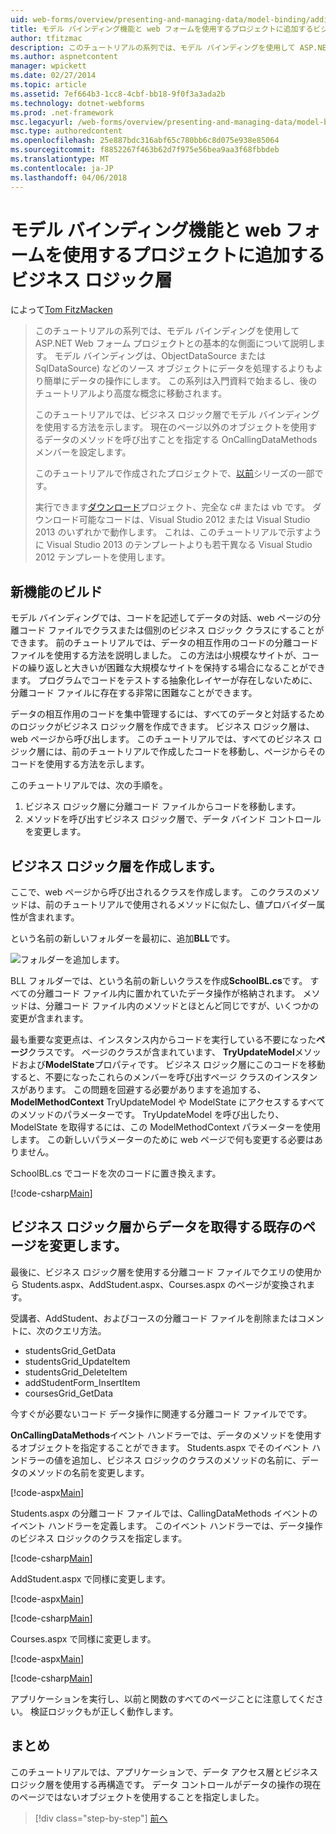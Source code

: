 ```yaml
---
uid: web-forms/overview/presenting-and-managing-data/model-binding/adding-business-logic-layer
title: モデル バインディング機能と web フォームを使用するプロジェクトに追加するビジネス ロジック層 |Microsoft ドキュメント
author: tfitzmac
description: このチュートリアルの系列では、モデル バインディングを使用して ASP.NET Web フォーム プロジェクトとの基本的な側面について説明します。 モデル バインドは、データの操作詳細直線-しています.
ms.author: aspnetcontent
manager: wpickett
ms.date: 02/27/2014
ms.topic: article
ms.assetid: 7ef664b3-1cc8-4cbf-bb18-9f0f3a3ada2b
ms.technology: dotnet-webforms
ms.prod: .net-framework
msc.legacyurl: /web-forms/overview/presenting-and-managing-data/model-binding/adding-business-logic-layer
msc.type: authoredcontent
ms.openlocfilehash: 25e887bdc316abf65c780bb6c8d075e938e85064
ms.sourcegitcommit: f8852267f463b62d7f975e56bea9aa3f68fbbdeb
ms.translationtype: MT
ms.contentlocale: ja-JP
ms.lasthandoff: 04/06/2018
---
```

<a name="adding-business-logic-layer-to-a-project-that-uses-model-binding-and-web-forms"></a>モデル バインディング機能と web フォームを使用するプロジェクトに追加するビジネス ロジック層
====================
によって[Tom FitzMacken](https://github.com/tfitzmac)

> このチュートリアルの系列では、モデル バインディングを使用して ASP.NET Web フォーム プロジェクトとの基本的な側面について説明します。 モデル バインディングは、ObjectDataSource または SqlDataSource) などのソース オブジェクトにデータを処理するよりもより簡単にデータの操作にします。 この系列は入門資料で始まるし、後のチュートリアルより高度な概念に移動されます。
> 
> このチュートリアルでは、ビジネス ロジック層でモデル バインディングを使用する方法を示します。 現在のページ以外のオブジェクトを使用するデータのメソッドを呼び出すことを指定する OnCallingDataMethods メンバーを設定します。
> 
> このチュートリアルで作成されたプロジェクトで、[以前](retrieving-data.md)シリーズの一部です。
> 
> 実行できます[ダウンロード](https://go.microsoft.com/fwlink/?LinkId=286116)プロジェクト、完全な c# または vb です。 ダウンロード可能なコードは、Visual Studio 2012 または Visual Studio 2013 のいずれかで動作します。 これは、このチュートリアルで示すように Visual Studio 2013 のテンプレートよりも若干異なる Visual Studio 2012 テンプレートを使用します。


## <a name="what-youll-build"></a>新機能のビルド

モデル バインディングでは、コードを記述してデータの対話、web ページの分離コード ファイルでクラスまたは個別のビジネス ロジック クラスにすることができます。 前のチュートリアルでは、データの相互作用のコードの分離コード ファイルを使用する方法を説明しました。 この方法は小規模なサイトが、コードの繰り返しと大きいが困難な大規模なサイトを保持する場合になることができます。 プログラムでコードをテストする抽象化レイヤーが存在しないために、分離コード ファイルに存在する非常に困難なことができます。

データの相互作用のコードを集中管理するには、すべてのデータと対話するためのロジックがビジネス ロジック層を作成できます。 ビジネス ロジック層は、web ページから呼び出します。 このチュートリアルでは、すべてのビジネス ロジック層には、前のチュートリアルで作成したコードを移動し、ページからそのコードを使用する方法を示します。

このチュートリアルでは、次の手順を。

1. ビジネス ロジック層に分離コード ファイルからコードを移動します。
2. メソッドを呼び出すビジネス ロジック層で、データ バインド コントロールを変更します。

## <a name="create-business-logic-layer"></a>ビジネス ロジック層を作成します。

ここで、web ページから呼び出されるクラスを作成します。 このクラスのメソッドは、前のチュートリアルで使用されるメソッドに似たし、値プロバイダー属性が含まれます。

という名前の新しいフォルダーを最初に、追加**BLL**です。

![フォルダーを追加します。](adding-business-logic-layer/_static/image1.png)

BLL フォルダーでは、という名前の新しいクラスを作成**SchoolBL.cs**です。 すべての分離コード ファイル内に置かれていたデータ操作が格納されます。 メソッドは、分離コード ファイル内のメソッドとほとんど同じですが、いくつかの変更が含まれます。

最も重要な変更点は、インスタンス内からコードを実行している不要になった**ページ**クラスです。 ページのクラスが含まれています、 **TryUpdateModel**メソッドおよび**ModelState**プロパティです。 ビジネス ロジック層にこのコードを移動すると、不要になったこれらのメンバーを呼び出すページ クラスのインスタンスがあります。 この問題を回避する必要がありますを追加する、 **ModelMethodContext** TryUpdateModel や ModelState にアクセスするすべてのメソッドのパラメーターです。 TryUpdateModel を呼び出したり、ModelState を取得するには、この ModelMethodContext パラメーターを使用します。 この新しいパラメーターのために web ページで何も変更する必要はありません。

SchoolBL.cs でコードを次のコードに置き換えます。

[!code-csharp[Main](adding-business-logic-layer/samples/sample1.cs)]

## <a name="revise-existing-pages-to-retrieve-data-from-business-logic-layer"></a>ビジネス ロジック層からデータを取得する既存のページを変更します。

最後に、ビジネス ロジック層を使用する分離コード ファイルでクエリの使用から Students.aspx、AddStudent.aspx、Courses.aspx のページが変換されます。

受講者、AddStudent、およびコースの分離コード ファイルを削除またはコメントに、次のクエリ方法。

- studentsGrid\_GetData
- studentsGrid\_UpdateItem
- studentsGrid\_DeleteItem
- addStudentForm\_InsertItem
- coursesGrid\_GetData

今すぐが必要ないコード データ操作に関連する分離コード ファイルでです。

**OnCallingDataMethods**イベント ハンドラーでは、データのメソッドを使用するオブジェクトを指定することができます。 Students.aspx でそのイベント ハンドラーの値を追加し、ビジネス ロジックのクラスのメソッドの名前に、データのメソッドの名前を変更します。

[!code-aspx[Main](adding-business-logic-layer/samples/sample2.aspx?highlight=3-4,8)]

Students.aspx の分離コード ファイルでは、CallingDataMethods イベントのイベント ハンドラーを定義します。 このイベント ハンドラーでは、データ操作のビジネス ロジックのクラスを指定します。

[!code-csharp[Main](adding-business-logic-layer/samples/sample3.cs)]

AddStudent.aspx で同様に変更します。

[!code-aspx[Main](adding-business-logic-layer/samples/sample4.aspx?highlight=3-4)]

[!code-csharp[Main](adding-business-logic-layer/samples/sample5.cs)]

Courses.aspx で同様に変更します。

[!code-aspx[Main](adding-business-logic-layer/samples/sample6.aspx?highlight=3-4)]

[!code-csharp[Main](adding-business-logic-layer/samples/sample7.cs)]

アプリケーションを実行し、以前と関数のすべてのページことに注意してください。 検証ロジックもが正しく動作します。

## <a name="conclusion"></a>まとめ

このチュートリアルでは、アプリケーションで、データ アクセス層とビジネス ロジック層を使用する再構造です。 データ コントロールがデータの操作の現在のページではないオブジェクトを使用することを指定しました。

> [!div class="step-by-step"]
> [前へ](using-query-string-values-to-retrieve-data.md)
